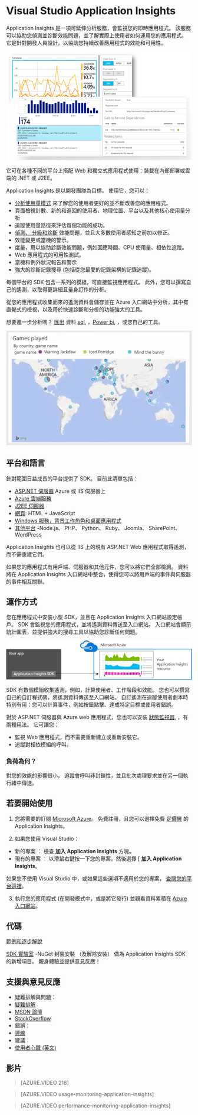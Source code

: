 <properties 
    pageTitle="Microsoft Azure 中的 Application Insights" 
    description="在您已運作的 Web 或裝置應用程式中偵測、分級和診斷問題。   持續監視並改善您的使用者的成功。" 
    services="application-insights" 
    documentationCenter=""
    authors="alancameronwills" 
    manager="douge"/>

<tags 
    ms.service="application-insights" 
    ms.workload="tbd" 
    ms.tgt_pltfrm="ibiza" 
    ms.devlang="na" 
    ms.topic="article" 
    ms.date="11/25/2015" 
    ms.author="awills"/>
 
# Visual Studio Application Insights

Application Insights 是一項可延伸分析服務，會監視您的即時應用程式。 該服務可以協助您偵測並診斷效能問題，並了解實際上使用者如何運用您的應用程式。 它是針對開發人員設計，以協助您持續改善應用程式的效能和可用性。 

![製作使用者活動統計資料的圖表，或深入特定事件。](./media/app-service-app-insights-get-started/00-sample.png)

它可在各種不同的平台上搭配 Web 和獨立式應用程式使用：裝載在內部部署或雲端的 .NET 或 J2EE。 

Application Insights 是以開發團隊為目標。 使用它，您可以：

* [分析使用量模式][knowUsers] 來了解您的使用者更好的並不斷改善您的應用程式。 
 * 頁面檢視計數、新的和返回的使用者、地理位置、平台以及其他核心使用量分析
 * 追蹤使用量路徑來評估每個功能的成功。
* [偵測、 分級和診斷][detect] 效能問題，並且大多數使用者感知之前加以修正。
 *  效能變更或當機的警示。
 *  度量，用以協助診斷效能問題，例如回應時間、CPU 使用量、相依性追蹤。
 *  Web 應用程式的可用性測試。
 *  當機和例外狀況報告和警示
 *  強大的診斷記錄搜尋 (包括從您最愛的記錄架構的記錄追蹤)。

每個平台的 SDK 包含一系列的模組，可直接監視應用程式。 此外，您可以撰寫自己的遙測，以取得更詳細且量身訂作的分析。

從您的應用程式收集而來的遙測資料會儲存並在 Azure 入口網站中分析，其中有直覺式的檢視，以及用於快速診斷和分析的功能強大的工具。



想要進一步分析嗎？ [匯出](app-insights-export-telemetry.md) 資料 [sql](app-insights-code-sample-export-telemetry-sql-database.md), ，[Power bi](app-insights-export-power-bi.md), ，或您自己的工具。

![在 Power BI 中檢視資料](./media/app-service-app-insights-get-started/210.png)

## 平台和語言

針對範圍日益成長的平台提供了 SDK。 目前此清單包括：

 * [ASP.NET 伺服器][greenbrown] Azure 或 IIS 伺服器上
 * [Azure 雲端服務](app-insights-cloudservices.md)
 * [J2EE 伺服器][java]
 * [網頁][client]: HTML + JavaScript
 * [Windows 服務，背景工作角色和桌面應用程式][desktop]
 * [其他平台][platforms] -Node.js、 PHP、 Python、 Ruby、 Joomla、 SharePoint、 WordPress

Application Insights 也可以從 IIS 上的現有 ASP.NET Web 應用程式取得遙測，而不需重建它們。

如果您的應用程式有用戶端、伺服器和其他元件，您可以將它們全部檢測。 資料將在 Application Insights 入口網站中整合，使得您可以將用戶端的事件與伺服器的事件相互關聯。


## 運作方式

您在應用程式中安裝小型 SDK，並且在 Application Insights 入口網站設定帳戶。 SDK 會監視您的應用程式，並將遙測資料傳送至入口網站。 入口網站會顯示統計圖表，並提供強大的搜尋工具以協助您診斷任何問題。

![您的應用程式中的 Application Insights SDK 會將遙測傳送到 Azure 入口網站中的 Application Insights 資源。](./media/app-service-app-insights-get-started/01-scheme.png)

SDK 有數個模組收集遙測，例如，計算使用者、工作階段和效能。 您也可以撰寫自己的自訂程式碼，將遙測資料傳送至入口網站。 自訂遙測在追蹤使用者劇本時特別有用：您可以計算事件，例如按鈕點擊、達成特定目標或使用者錯誤。

對於 ASP.NET 伺服器與 Azure web 應用程式，您也可以安裝 [狀態監視器][redfield], ，有兩種用法。 它可讓您：

* 監視 Web 應用程式，而不需要重新建立或重新安裝它。
* 追蹤對相依模組的呼叫。



### 負荷為何？

對您的效能的影響很小。 追蹤會呼叫非封鎖性，並且批次處理要求並在另一個執行緒中傳送。 



## 若要開始使用

1. 您將需要的訂閱 [Microsoft Azure](http://azure.com)。 免費註冊，且您可以選擇免費 [定價層](https://azure.microsoft.com/pricing/details/application-insights/) 的 Application Insights。

2. 如果您使用 Visual Studio：

 * 新的專案 ︰ 檢查 **加入 Application Insights** 方塊。
 * 現有的專案 ︰ 以滑鼠右鍵按一下您的專案，然後選擇 [ **加入 Application Insights**。

如果您不使用 Visual Studio 中，或如果這些選項不適用於您的專案， [查閱您的平台這裡](app-insights-platforms.md)。

3. 執行您的應用程式 (在開發模式中，或是將它發行) 並觀看資料累積在 [Azure 入口網站](https://portal.azure.com)。

## 代碼


[範例和逐步解說](app-insights-code-samples.md)

[SDK 實驗室](https://www.myget.org/gallery/applicationinsights-sdk-labs) -NuGet 封裝安裝 （及解除安裝） 做為 Application Insights SDK 的新增項目。 親身體驗並提供意見反應！


## 支援與意見反應

* 疑難排解與問題：
 * [疑難排解][qna]
 * [MSDN 論壇](https://social.msdn.microsoft.com/Forums/vstudio/en-US/home?forum=ApplicationInsights)
 * [StackOverflow](http://stackoverflow.com/questions/tagged/ms-application-insights)
* 錯誤：
 * [連線](https://connect.microsoft.com/VisualStudio/Feedback/LoadSubmitFeedbackForm?FormID=6076)
* 建議：
 * [使用者心聲 (英文)](http://visualstudio.uservoice.com/forums/121579-visual-studio/category/77108-application-insights)


## 影片


> [AZURE.VIDEO 218]

> [AZURE.VIDEO usage-monitoring-application-insights]

> [AZURE.VIDEO performance-monitoring-application-insights]


<!--Link references-->

[android]: https://github.com/Microsoft/ApplicationInsights-Android
[azure]: ../insights-perf-analytics.md
[client]: app-insights-javascript.md
[desktop]: app-insights-windows-desktop.md
[detect]: app-insights-detect-triage-diagnose.md
[greenbrown]: app-insights-asp-net.md
[ios]: https://github.com/Microsoft/ApplicationInsights-iOS
[java]: app-insights-java-get-started.md
[knowUsers]: app-insights-overview-usage.md
[platforms]: app-insights-platforms.md
[portal]: http://portal.azure.com/
[qna]: app-insights-troubleshoot-faq.md
[redfield]: app-insights-monitor-performance-live-website-now.md
[windows]: app-insights-windows-get-started.md

 

